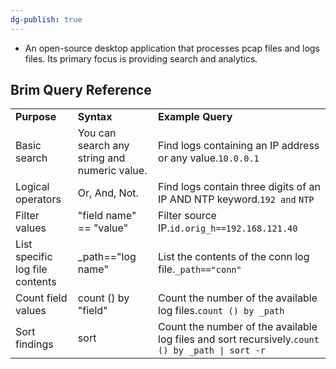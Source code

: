 ```yaml
---
dg-publish: true
---
```







- An open-source desktop application that processes pcap files and logs files. Its primary focus is providing search and analytics.

## **Brim Query Reference**

|   |   |   |
|---|---|---|
|**Purpose**|**Syntax**|**Example Query**|
|Basic search|You can search any string and numeric value.|Find logs containing an IP address or any value.`10.0.0.1`|
|Logical operators|Or, And, Not.|Find logs contain three digits of an IP AND NTP keyword.`192 and` `NTP`|
|Filter values|"field name" == "value"|Filter source IP.`id.orig_h==192.168.121.40`|
|List specific log file contents|_path=="log name"|List the contents of the conn log file.`_path=="conn"`|
|Count field values|count () by "field"|Count the number of the available log files.`count () by _path`|
|Sort findings|sort|Count the number of the available log files and sort recursively.`count () by _path \| sort -r`|